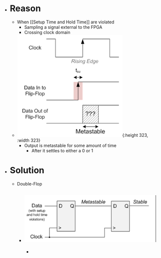 - # Reason
	- When [[Setup Time and Hold Time]] are violated
		- Sampling a signal external to the FPGA
		- Crossing clock domain
	- ![202303311834.png](../assets/202303311834_1680258941558_0.png){:height 323, :width 323}
		- Output is metastable for some amount of time
			- After it settles to either a 0 or 1
- # Solution
	- Double-Flop
		- ![202303311844.png](../assets/202303311844_1680259464012_0.png)
			-
			-